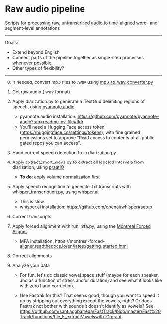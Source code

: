 # Raw audio pipeline
Scripts for processing raw, untranscribed audio to time-aligned word- and segment-level annotations


**************
Goals:
* Extend beyond English
* Connect parts of the pipeline together as single-step processes whenever possible.
* Other types of flexibility?
**************

0. If needed, convert mp3 files to .wav using [mp3_to_wav_converter.py](mp3_to_wav_converter.py)

1. Get raw audio (.wav format)

2. Apply diarization.py to generate a .TextGrid delimiting regions of speech, using [pyannote.audio](https://github.com/pyannote/pyannote-audio)

	* pyannote.audio installation: https://github.com/pyannote/pyannote-audio?tab=readme-ov-file#tldr
	* You'll need a Hugging Face access token (https://huggingface.co/settings/tokens), with fine grained permissions set to approve "Read access to contents of all public gated repos you can access".

3. Hand correct speech detection from diarization.py

4. Apply extract_short_wavs.py to extract all labeled intervals from diarization, using [praatIO](https://github.com/timmahrt/praatIO)

	* **To do**: apply volume normalization first

5. Apply speech recognition to generate .txt transcripts with whisper_transcription.py, using [whisper.ai](https://github.com/openai/whisper)

	* This is slow.
	* whisper.ai installation: https://github.com/openai/whisper#setup

6. Correct transcripts

7. Apply forced alignment with run_mfa.py, using the [Montreal Forced Aligner](https://montreal-forced-aligner.readthedocs.io/en/latest/)

	* MFA installation: https://montreal-forced-aligner.readthedocs.io/en/latest/getting_started.html

8. Correct alignments

9. Analyze your data

	* For fun, let's do classic vowel space stuff (maybe for each speaker, and as a function of stress and/or duration) and see what it looks like with zero hand correction.
	
	* Use Fastrak for this? That seems good, though you want to speed it up by stripping out everything except the vowels, right? Or does Fastrak not bother with sounds it doesn't identify as vowels? See https://github.com/santiagobarreda/FastTrack/blob/master/Fast%20Track/functions/file_5_extractVowelswithTG.praat